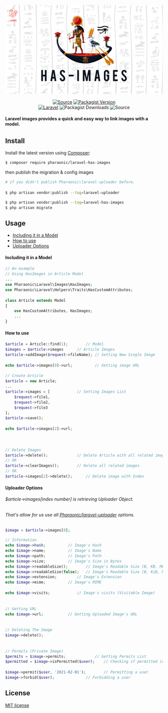 <p align="center"><a href="https://pharaonic.io" target="_blank"><img src="https://raw.githubusercontent.com/Pharaonic/logos/main/has-images.jpg"></a></p>

<p align="center">
<a href="https://github.com/Pharaonic/laravel-has-images" target="_blank"><img src="http://img.shields.io/badge/source-pharaonic/laravel--has--images-blue.svg?style=flat-square" alt="Source"></a> <a href="https://packagist.org/packages/pharaonic/laravel-has-images" target="_blank"><img src="https://img.shields.io/packagist/v/pharaonic/laravel-has-images?style=flat-square" alt="Packagist Version"></a><br>
<a href="https://laravel.com" target="_blank"><img src="https://img.shields.io/badge/Laravel->=6.0-red.svg?style=flat-square" alt="Laravel"></a> <img src="https://img.shields.io/packagist/dt/pharaonic/laravel-has-images?style=flat-square" alt="Packagist Downloads"> <img src="http://img.shields.io/badge/license-MIT-brightgreen.svg?style=flat-square" alt="Source">
</p>


#### Laravel images provides a quick and easy way to link images with a model.

###### 



## Install

Install the latest version using [Composer](https://getcomposer.org/):

```bash
$ composer require pharaonic/laravel-has-images
```

then publish the migration & config images
```bash
# if you didn't publish Pharaonic\laravel-uploader before.

$ php artisan vendor:publish --tag=laravel-uploader
```

```bash
$ php artisan vendor:publish --tag=laravel-has-images
$ php artisan migrate
```



## Usage
- [Including it in a Model](#INC)
- [How to use](#HTU)
- [Uploader Options](#UP)




<a name="INC"></a>

#### Including it in a Model
```php
// An example
// Using HasImages in Article Model
...
use Pharaonic\Laravel\Images\HasImages;
use Pharaonic\Laravel\Helpers\Traits\HasCustomAttributes;

class Article extends Model
{
    use HasCustomAttributes, HasImages;
    ...
}
```



<a name="HTU"></a>

#### How to use

```php
$article = Article::find(1); 		// Model
$images = $article->images 		// Article Images
$article->addImage($request->fileName);	// Setting New Single Image

echo $article->images[0]->url; 	        // Getting image URL

// Create Article
$article = new Article;
...
$article->images = [			// Setting Images List
	$request->file1,
	$request->file2,
	$request->file3
];
$article->save();

echo $article->images[2]->url;



// Delete Images
$article->delete(); 			// Delete Article with all related images
// OR
$article->clearImages();		// Delete all related images
// OR
$article->images[2]->delete();		// Delete image with Index

```



<a name="UP"></a>

#### Uploader Options

###### $article->images[index number] is retrieving Uploader Object.

###### That's allow for us use all [Pharaonic/laravel-uploader](https://github.com/Pharaonic/laravel-uploader) options.



```php
$image = $article->images[0];
```
```php
// Information
echo $image->hash; 			// Image's Hash
echo $image->name; 			// Image's Name
echo $image->path; 			// Image's Path
echo $image->size; 			// Image's Size in Bytes
echo $image->readableSize(); 		// Image's Readable Size [B, KB, MB, ...] (1000)
echo $image->readableSize(false); 	// Image's Readable Size [B, KiB, MiB, ...] (1024)
echo $image->extension; 		// Image's Extension
echo $image->mime; 			// Image's MIME

echo $image->visits; 			// Image's visits (Visitable Image)


// Getting URL
echo $image->url; 			// Getting Uploaded Image's URL


// Deleting The Image
$image->delete();


// Permits (Private Image)
$permits = $image->permits; 			// Getting Permits List
$permitted = $image->isPermitted($user); 	// Checking if permitted (App\User)

$image->permit($user, '2021-02-01'); 		// Permitting a user
$image->forbid($user); 				// Forbidding a user
```





## License

[MIT license](LICENSE.md)
